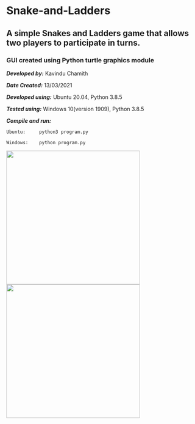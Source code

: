 # Snake-and-Ladders
## A simple Snakes and Ladders game that allows two players to participate in turns. 
### GUI created using Python turtle graphics module

**_Developed by:_** Kavindu Chamith

**_Date Created:_** 13/03/2021

**_Developed using:_** Ubuntu 20.04, Python 3.8.5

**_Tested using:_** Windows 10(version 1909), Python 3.8.5

**_Compile and run:_** 

    Ubuntu:     python3 program.py
    
    Windows:    python program.py

<img src="https://user-images.githubusercontent.com/59405594/111687782-b0ce3f80-8850-11eb-9255-22749a3c4ddc.png" width="350" height="350">
<img src="https://user-images.githubusercontent.com/59405594/111687792-b592f380-8850-11eb-8298-f12c59c8aeae.png" width="350" height="350">
